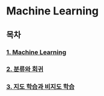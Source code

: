 # Machine Learning

## 목차

### [1. Machine Learning](machine_learning.md)

### [2. 분류와 회귀](classification_regression.md)

### [3. 지도 학습과 비지도 학습](Supervised&Unsupervised.md)